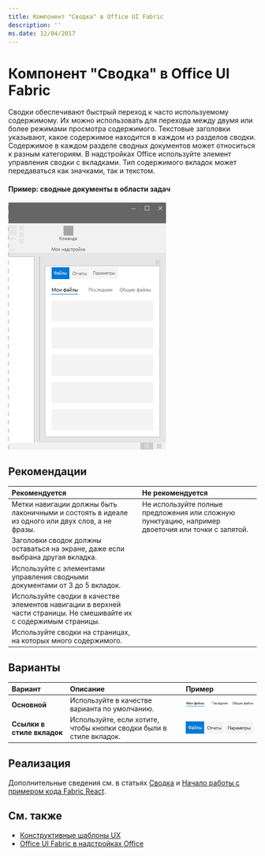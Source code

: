 ```yaml
---
title: Компонент "Сводка" в Office UI Fabric
description: ''
ms.date: 12/04/2017
---
```



# <a name="pivot-component-in-office-ui-fabric"></a>Компонент "Сводка" в Office UI Fabric

Сводки обеспечивают быстрый переход к часто используемому содержимому. Их можно использовать для перехода между двумя или более режимами просмотра содержимого. Текстовые заголовки указывают, какое содержимое находится в каждом из разделов сводки. Содержимое в каждом разделе сводных документов может относиться к разным категориям. В надстройках Office используйте элемент управления сводки с вкладками. Тип содержимого вкладок может передаваться как значками, так и текстом. 

#### <a name="example-pivot-in-a-task-pane"></a>Пример: сводные документы в области задач

![Изображение сводного документа](../images/overview-with-app-pivot.png)

## <a name="best-practices"></a>Рекомендации

|**Рекомендуется**|**Не рекомендуется**|
|:------------|:--------------|
|Метки навигации должны быть лаконичными и состоять в идеале из одного или двух слов, а не фразы.|Не используйте полные предложения или сложную пунктуацию, например двоеточия или точки с запятой.|
|Заголовки сводок должны оставаться на экране, даже если выбрана другая вкладка.| |
|Используйте с элементами управления сводными документами от 3 до 5 вкладок.| |
|Используйте сводки в качестве элементов навигации в верхней части страницы. Не смешивайте их с содержимым страницы.| |
|Используйте сводки на страницах, на которых много содержимого.| |

## <a name="variants"></a>Варианты

|**Вариант**|**Описание**|**Пример**|
|:------------|:--------------|:----------|
|**Основной**|Используйте в качестве варианта по умолчанию.|![Изображение основного варианта](../images/pivot-basic.png)<br/>|
|**Ссылки в стиле вкладок**|Используйте, если хотите, чтобы кнопки сводки были в стиле вкладок.|![Изображение ссылок в стиле вкладок](../images/pivot-tab.png)<br/>|

## <a name="implementation"></a>Реализация

Дополнительные сведения см. в статьях [Сводка](https://dev.office.com/fabric#/components/pivot) и [Начало работы с примером кода Fabric React](https://github.com/OfficeDev/Word-Add-in-GettingStartedFabricReact).

## <a name="see-also"></a>См. также

- [Конструктивные шаблоны UX](https://github.com/OfficeDev/Office-Add-in-UX-Design-Patterns-Code)
- [Office UI Fabric в надстройках Office](office-ui-fabric.md)
